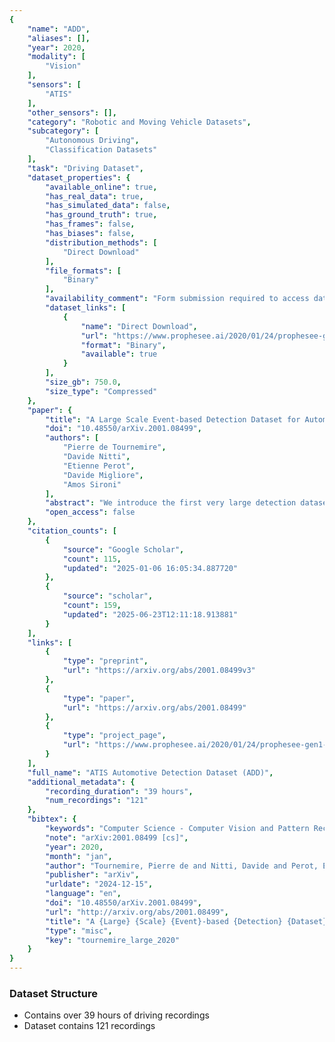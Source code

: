 ```yaml
---
{
    "name": "ADD",
    "aliases": [],
    "year": 2020,
    "modality": [
        "Vision"
    ],
    "sensors": [
        "ATIS"
    ],
    "other_sensors": [],
    "category": "Robotic and Moving Vehicle Datasets",
    "subcategory": [
        "Autonomous Driving",
        "Classification Datasets"
    ],
    "task": "Driving Dataset",
    "dataset_properties": {
        "available_online": true,
        "has_real_data": true,
        "has_simulated_data": false,
        "has_ground_truth": true,
        "has_frames": false,
        "has_biases": false,
        "distribution_methods": [
            "Direct Download"
        ],
        "file_formats": [
            "Binary"
        ],
        "availability_comment": "Form submission required to access dataset",
        "dataset_links": [
            {
                "name": "Direct Download",
                "url": "https://www.prophesee.ai/2020/01/24/prophesee-gen1-automotive-detection-dataset/",
                "format": "Binary",
                "available": true
            }
        ],
        "size_gb": 750.0,
        "size_type": "Compressed"
    },
    "paper": {
        "title": "A Large Scale Event-based Detection Dataset for Automotive",
        "doi": "10.48550/arXiv.2001.08499",
        "authors": [
            "Pierre de Tournemire",
            "Davide Nitti",
            "Etienne Perot",
            "Davide Migliore",
            "Amos Sironi"
        ],
        "abstract": "We introduce the first very large detection dataset for event cameras. The dataset is composed of more than 39 hours of automotive recordings acquired with a 304x240 ATIS sensor. It contains open roads and very diverse driving scenarios, ranging from urban, highway, suburbs and countryside scenes, as well as different weather and illumination conditions. Manual bounding box annotations of cars and pedestrians contained in the recordings are also provided at a frequency between 1 and 4Hz, yielding more than 255,000 labels in total. We believe that the availability of a labeled dataset of this size will contribute to major advances in event-based vision tasks such as object detection and classification. We also expect benefits in other tasks such as optical flow, structure from motion and tracking, where for example, the large amount of data can be leveraged by self-supervised learning methods.",
        "open_access": false
    },
    "citation_counts": [
        {
            "source": "Google Scholar",
            "count": 115,
            "updated": "2025-01-06 16:05:34.887720"
        },
        {
            "source": "scholar",
            "count": 159,
            "updated": "2025-06-23T12:11:18.913881"
        }
    ],
    "links": [
        {
            "type": "preprint",
            "url": "https://arxiv.org/abs/2001.08499v3"
        },
        {
            "type": "paper",
            "url": "https://arxiv.org/abs/2001.08499"
        },
        {
            "type": "project_page",
            "url": "https://www.prophesee.ai/2020/01/24/prophesee-gen1-automotive-detection-dataset/"
        }
    ],
    "full_name": "ATIS Automotive Detection Dataset (ADD)",
    "additional_metadata": {
        "recording_duration": "39 hours",
        "num_recordings": "121"
    },
    "bibtex": {
        "keywords": "Computer Science - Computer Vision and Pattern Recognition, Computer Science - Machine Learning, Computer Science - Robotics, Electrical Engineering and Systems Science - Image and Video Processing",
        "note": "arXiv:2001.08499 [cs]",
        "year": 2020,
        "month": "jan",
        "author": "Tournemire, Pierre de and Nitti, Davide and Perot, Etienne and Migliore, Davide and Sironi, Amos",
        "publisher": "arXiv",
        "urldate": "2024-12-15",
        "language": "en",
        "doi": "10.48550/arXiv.2001.08499",
        "url": "http://arxiv.org/abs/2001.08499",
        "title": "A {Large} {Scale} {Event}-based {Detection} {Dataset} for {Automotive}",
        "type": "misc",
        "key": "tournemire_large_2020"
    }
}
---
```


### Dataset Structure

- Contains over 39 hours of driving recordings
- Dataset contains 121 recordings
